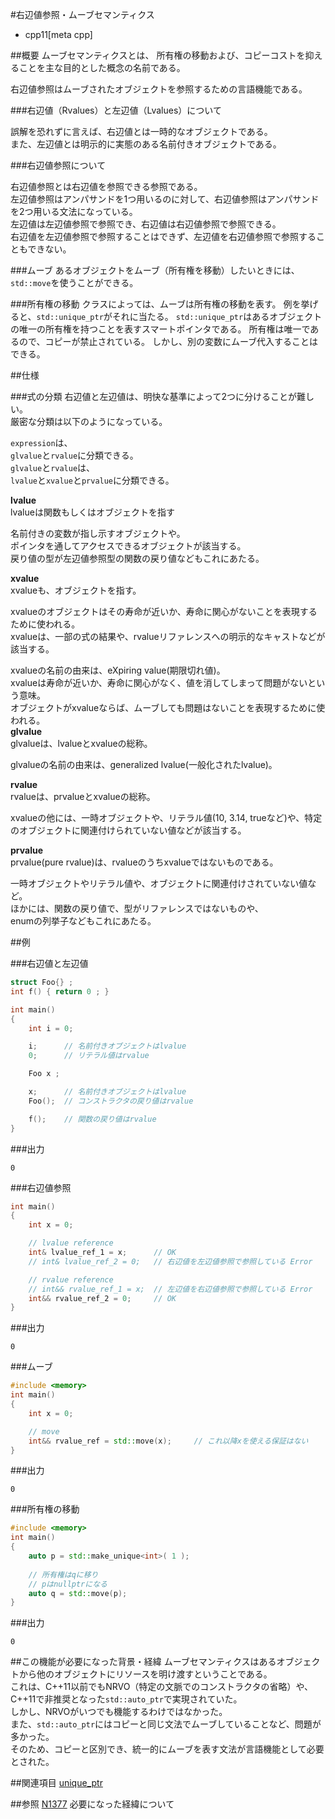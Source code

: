 #右辺値参照・ムーブセマンティクス
* cpp11[meta cpp]

<!-- `[meta cpp]`は、機能が追加・非推奨・削除されたバージョンを表すメタ情報。改行して複数指定ができる。 -->
<!--    `cpp11[meta cpp]` : C++11で追加された機能 -->
<!--    `cpp14[meta cpp]` : C++14で追加された機能 -->
<!--    `cpp11deprecated[meta cpp]` : C++11で非推奨になった機能 -->
<!--    `cpp14deprecated[meta cpp]` : C++14で非推奨になった機能 -->
<!--    `cpp14removed[meta cpp]` : C++14で削除された機能 -->

##概要
ムーブセマンティクスとは、
所有権の移動および、コピーコストを抑えることを主な目的とした概念の名前である。  

右辺値参照はムーブされたオブジェクトを参照するための言語機能である。

###右辺値（Rvalues）と左辺値（Lvalues）について

誤解を恐れずに言えば、右辺値とは一時的なオブジェクトである。  
また、左辺値とは明示的に実態のある名前付きオブジェクトである。  


###右辺値参照について

右辺値参照とは右辺値を参照できる参照である。  
左辺値参照はアンパサンドを1つ用いるのに対して、右辺値参照はアンパサンドを2つ用いる文法になっている。  
左辺値は左辺値参照で参照でき、右辺値は右辺値参照で参照できる。  
右辺値を左辺値参照で参照することはできず、左辺値を右辺値参照で参照することもできない。  


###ムーブ
あるオブジェクトをムーブ（所有権を移動）したいときには、
`std::move`を使うことができる。

###所有権の移動
クラスによっては、ムーブは所有権の移動を表す。
例を挙げると、`std::unique_ptr`がそれに当たる。
`std::unique_ptr`はあるオブジェクトの唯一の所有権を持つことを表すスマートポインタである。
所有権は唯一であるので、コピーが禁止されている。
しかし、別の変数にムーブ代入することはできる。



##仕様

###式の分類
右辺値と左辺値は、明快な基準によって2つに分けることが難しい。  
厳密な分類は以下のようになっている。  

`expression`は、  
`glvalue`と`rvalue`に分類できる。  
`glvalue`と`rvalue`は、  
`lvalue`と`xvalue`と`prvalue`に分類できる。


__lvalue__  
lvalueは関数もしくはオブジェクトを指す  

名前付きの変数が指し示すオブジェクトや。  
ポインタを通してアクセスできるオブジェクトが該当する。  
戻り値の型が左辺値参照型の関数の戻り値などもこれにあたる。  

__xvalue__  
xvalueも、オブジェクトを指す。  

xvalueのオブジェクトはその寿命が近いか、寿命に関心がないことを表現するために使われる。    
xvalueは、一部の式の結果や、rvalueリファレンスへの明示的なキャストなどが該当する。  
  
xvalueの名前の由来は、eXpiring value(期限切れ値)。  
xvalueは寿命が近いか、寿命に関心がなく、値を消してしまって問題がないという意味。  
オブジェクトがxvalueならば、ムーブしても問題はないことを表現するために使われる。  
__glvalue__  
glvalueは、lvalueとxvalueの総称。  

glvalueの名前の由来は、generalized lvalue(一般化されたlvalue)。  

__rvalue__  
rvalueは、prvalueとxvalueの総称。  

xvalueの他には、一時オブジェクトや、リテラル値(10, 3.14, trueなど)や、特定のオブジェクトに関連付けられていない値などが該当する。  

__prvalue__  
prvalue(pure rvalue)は、rvalueのうちxvalueではないものである。  

一時オブジェクトやリテラル値や、オブジェクトに関連付けされていない値など。  
ほかには、関数の戻り値で、型がリファレンスではないものや、  
enumの列挙子などもこれにあたる。  

##例

###右辺値と左辺値

```cpp
struct Foo{} ;
int f() { return 0 ; }

int main()
{
    int i = 0;

    i;      // 名前付きオブジェクトはlvalue
    0;      // リテラル値はrvalue

    Foo x ;

    x;      // 名前付きオブジェクトはlvalue
    Foo();  // コンストラクタの戻り値はrvalue

    f();    // 関数の戻り値はrvalue
}
```

###出力
```
0
```


###右辺値参照

```cpp
int main()
{
    int x = 0;

    // lvalue reference
    int& lvalue_ref_1 = x;      // OK
    // int& lvalue_ref_2 = 0;   // 右辺値を左辺値参照で参照している Error

    // rvalue reference
    // int&& rvalue_ref_1 = x;  // 左辺値を右辺値参照で参照している Error
    int&& rvalue_ref_2 = 0;     // OK
}
```

###出力
```
0
```

###ムーブ

```cpp
#include <memory>
int main()
{
    int x = 0;

    // move
    int&& rvalue_ref = std::move(x);     // これ以降xを使える保証はない
}
```

###出力
```
0
```

###所有権の移動

```cpp
#include <memory>
int main()
{
    auto p = std::make_unique<int>( 1 );
    
    // 所有権はqに移り
    // pはnullptrになる
    auto q = std::move(p);
}
```

###出力
```
0
```



##この機能が必要になった背景・経緯
ムーブセマンティクスはあるオブジェクトから他のオブジェクトにリソースを明け渡すということである。  
これは、C++11以前でもNRVO（特定の文脈でのコンストラクタの省略）や、
C++11で非推奨となった`std::auto_ptr`で実現されていた。  
しかし、NRVOがいつでも機能するわけではなかった。  
また、`std::auto_ptr`にはコピーと同じ文法でムーブしていることなど、問題が多かった。  
そのため、コピーと区別でき、統一的にムーブを表す文法が言語機能として必要とされた。



##関連項目
[unique_ptr](https://cpprefjp.github.io/reference/memory/unique_ptr.html)  


##参照
[N1377](http://www.open-std.org/jtc1/sc22/wg21/docs/papers/2002/n1377.htm) 必要になった経緯について  
